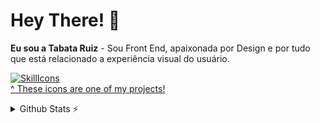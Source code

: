 # Hey There! 👋
**Eu sou a Tabata Ruiz** - Sou Front End, apaixonada por Design e por tudo que está relacionado a experiência visual do usuário.

[![SkillIcons](https://skillicons.dev/icons?i=angular,vue,react,js,html,css,sass,bootstrap,git,figma)](https://skillicons.dev)<br/>
[^ These icons are one of my projects!](https://github.com/tandpfun/skill-icons)

<details>
  <summary>Github Stats ⚡</summary>
  
  <a href="#">![Github stats](https://github-readme-stats.vercel.app/api?username=tabataruiz&theme=blueberry&count_private=true&hide_border=true&line_height=20)</a>
  <a href="#">![Top Langs](https://github-readme-stats.vercel.app/api/top-langs/?username=tabataruiz&layout=compact&theme=blueberry&count_private=true&hide_border=true)</a>
</details>
